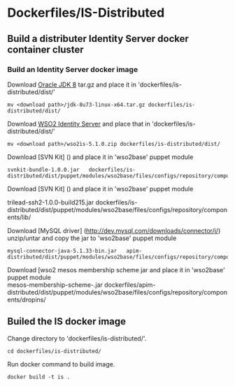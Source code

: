 Dockerfiles/IS-Distributed 
===========================================

Build a distributer Identity Server docker container cluster
------------------------

### Build an Identity Server docker image

Download [Oracle JDK 8](http://www.oracle.com/technetwork/java/javase/downloads/jdk8-downloads-2133151.html) tar.gz and place it in 'dockerfiles/is-distributed/dist/'

    mv <download path>/jdk-8u73-linux-x64.tar.gz dockerfiles/is-distributed/dist/
        
Download [WSO2 Identity Server](http://product-dist.wso2.com/downloads/api-manager/1.10.0/identity-server/wso2is-5.1.0.zip) and place that in 'dockerfiles/is-distributed/dist/'

    mv <download path>/wso2is-5.1.0.zip dockerfiles/is-distributed/dist/

Download [SVN Kit] () and place it in 'wso2base' puppet module

    svnkit-bundle-1.0.0.jar   dockerfiles/is-distributed/dist/puppet/modules/wso2base/files/configs/repository/components/dropins/
    
Download [SVN Kit] () and place it in 'wso2base' puppet module

   trilead-ssh2-1.0.0-build215.jar  dockerfiles/is-distributed/dist/puppet/modules/wso2base/files/configs/repository/components/lib/    


Download [MySQL driver] (http://dev.mysql.com/downloads/connector/j/) unzip/untar and copy the jar to 'wso2base' puppet module

    mysql-connector-java-5.1.33-bin.jar   apim-distributed/dist/puppet/modules/wso2base/files/configs/repository/components/lib/

 
 Download [wso2 mesos membership scheme jar and place it in 'wso2base' puppet module  
    mesos-membership-scheme-<version>.jar dockerfiles/apim-distributed/dist/puppet/modules/wso2base/files/configs/repository/components/dropins/
    
Builed the IS docker image
----------------------------

Change directory to 'dockerfiles/is-distributed/'.

    cd dockerfiles/is-distributed/
        
Run docker command to build image.

    docker build -t is .





